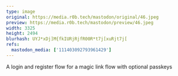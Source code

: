 ```yaml
---
type: image
original: https://media.r0b.tech/mastodon/original/46.jpeg
preview: https://media.r0b.tech/mastodon/preview/46.jpeg
width: 3325
height: 2494
blurhash: UYJ*xDj]M{fkIURjRjfR00R*t7j[xuRjt7j[
refs:
  mastodon_media: ['111403092793961429']
---
```


A login and register flow for a magic link flow with optional passkeys 
